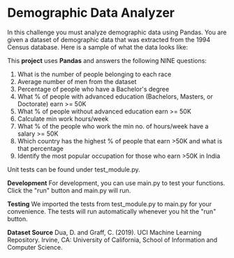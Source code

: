 # Demographic Data Analyzer

In this challenge you must analyze demographic data using Pandas. You are given a dataset of demographic data that was extracted from the 1994 Census database. Here is a sample of what the data looks like:


This **project** uses **Pandas** and answers the following NINE questions:

1. What is the number of people belonging to each race
2. Average number of men from the dataset
3. Percentage of people who have a Bachelor's degree
4. What % of people with advanced education (Bachelors, Masters, or Doctorate) earn >= 50K
5. What % of people without advanced education earn >= 50K
6. Calculate min work hours/week
7. What % of the people who work the 
min no. of hours/week have a salary >= 50K
8. Which country has the highest % of people that earn >50K and what is that percentage
9. Identify the most popular occupation for those who earn >50K in India
    
Unit tests can be found under test_module.py.

**Development**
For development, you can use main.py to test your functions. Click the "run" button and main.py will run.

**Testing**
We imported the tests from test_module.py to main.py for your convenience. The tests will run automatically whenever you hit the "run" button.


**Dataset Source**
Dua, D. and Graff, C. (2019). UCI Machine Learning Repository. Irvine, CA: University of California, School of Information and Computer Science.
